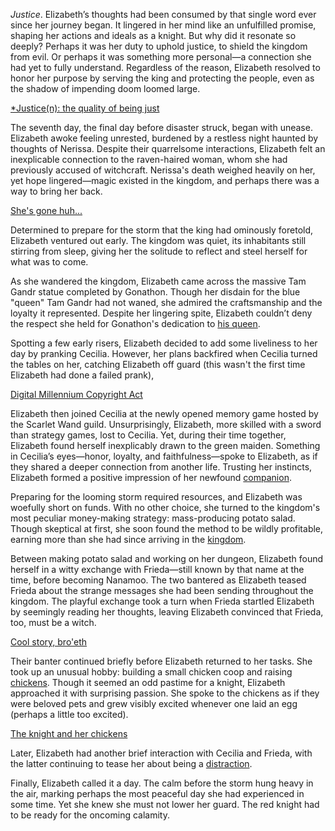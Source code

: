 *Justice*. Elizabeth’s thoughts had been consumed by that single word ever since her journey began. It lingered in her mind like an unfulfilled promise, shaping her actions and ideals as a knight. But why did it resonate so deeply? Perhaps it was her duty to uphold justice, to shield the kingdom from evil. Or perhaps it was something more personal—a connection she had yet to fully understand. Regardless of the reason, Elizabeth resolved to honor her purpose by serving the king and protecting the people, even as the shadow of impending doom loomed large.

[\*Justice(n): the quality of being just](#embed:https://www.youtube.com/embed/Gw0dZbPKTG4?si=2V7sePWgWbYocBpb\&start=322)

The seventh day, the final day before disaster struck, began with unease. Elizabeth awoke feeling unrested, burdened by a restless night haunted by thoughts of Nerissa. Despite their quarrelsome interactions, Elizabeth felt an inexplicable connection to the raven-haired woman, whom she had previously accused of witchcraft. Nerissa's death weighed heavily on her, yet hope lingered—magic existed in the kingdom, and perhaps there was a way to bring her back.

[She's gone huh...](#embed:https://www.youtube.com/live/Gw0dZbPKTG4?feature=shared\&t=823)

Determined to prepare for the storm that the king had ominously foretold, Elizabeth ventured out early. The kingdom was quiet, its inhabitants still stirring from sleep, giving her the solitude to reflect and steel herself for what was to come.

As she wandered the kingdom, Elizabeth came across the massive Tam Gandr statue completed by Gonathon. Though her disdain for the blue "queen" Tam Gandr had not waned, she admired the craftsmanship and the loyalty it represented. Despite her lingering spite, Elizabeth couldn’t deny the respect she held for Gonathon's dedication to [his queen](https://www.youtube.com/live/Gw0dZbPKTG4?feature=shared\&t=958).

Spotting a few early risers, Elizabeth decided to add some liveliness to her day by pranking Cecilia. However, her plans backfired when Cecilia turned the tables on her, catching Elizabeth off guard (this wasn't the first time Elizabeth had done a failed prank),

[Digital Millennium Copyright Act](#embed:https://www.youtube.com/embed/Gw0dZbPKTG4?si=1KlntTFohlr2YxvR\&start=1128)

Elizabeth then joined Cecilia at the newly opened memory game hosted by the Scarlet Wand guild. Unsurprisingly, Elizabeth, more skilled with a sword than strategy games, lost to Cecilia. Yet, during their time together, Elizabeth found herself inexplicably drawn to the green maiden. Something in Cecilia’s eyes—honor, loyalty, and faithfulness—spoke to Elizabeth, as if they shared a deeper connection from another life. Trusting her instincts, Elizabeth formed a positive impression of her newfound [companion](https://www.youtube.com/live/Gw0dZbPKTG4?feature=shared\&t=1784).

Preparing for the looming storm required resources, and Elizabeth was woefully short on funds. With no other choice, she turned to the kingdom's most peculiar money-making strategy: mass-producing potato salad. Though skeptical at first, she soon found the method to be wildly profitable, earning more than she had since arriving in the [kingdom](https://www.youtube.com/live/Gw0dZbPKTG4?feature=shared\&t=3511).

Between making potato salad and working on her dungeon, Elizabeth found herself in a witty exchange with Frieda—still known by that name at the time, before becoming Nanamoo. The two bantered as Elizabeth teased Frieda about the strange messages she had been sending throughout the kingdom. The playful exchange took a turn when Frieda startled Elizabeth by seemingly reading her thoughts, leaving Elizabeth convinced that Frieda, too, must be a witch.

[Cool story, bro'eth](#embed:https://www.youtube.com/embed/Gw0dZbPKTG4?si=cA0gf-Db4X7n3e7_\&start=2932)

Their banter continued briefly before Elizabeth returned to her tasks. She took up an unusual hobby: building a small chicken coop and raising [chickens](https://www.youtube.com/live/Gw0dZbPKTG4?feature=shared\&t=4713). Though it seemed an odd pastime for a knight, Elizabeth approached it with surprising passion. She spoke to the chickens as if they were beloved pets and grew visibly excited whenever one laid an egg (perhaps a little too excited).

[The knight and her chickens](#embed:https://www.youtube.com/embed/Gw0dZbPKTG4?si=JZ552VgIhxtkwVfD\&start=5618)

Later, Elizabeth had another brief interaction with Cecilia and Frieda, with the latter continuing to tease her about being a [distraction](https://www.youtube.com/live/Gw0dZbPKTG4?feature=shared\&t=7509).

Finally, Elizabeth called it a day. The calm before the storm hung heavy in the air, marking perhaps the most peaceful day she had experienced in some time. Yet she knew she must not lower her guard. The red knight had to be ready for the oncoming calamity.
